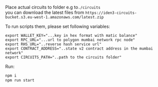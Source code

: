Place actual circuits to folder e.g to`./circuits`  
you can download the latest files from `https://iden3-circuits-bucket.s3.eu-west-1.amazonaws.com/latest.zip`



To run scripts them, please set following variables:
```
export WALLET_KEY="...key in hex format with matic balance"
export RPC_URL="...url to polygon mumbai network rpc node"
export RHS_URL="..reverse hash service url"
export CONTRACT_ADDRESS="..state v2 contract address in the mumbai network"
export CIRCUITS_PATH="..path to the circuits folder"
```

Run:
```bash
npm i
npm run start
```
